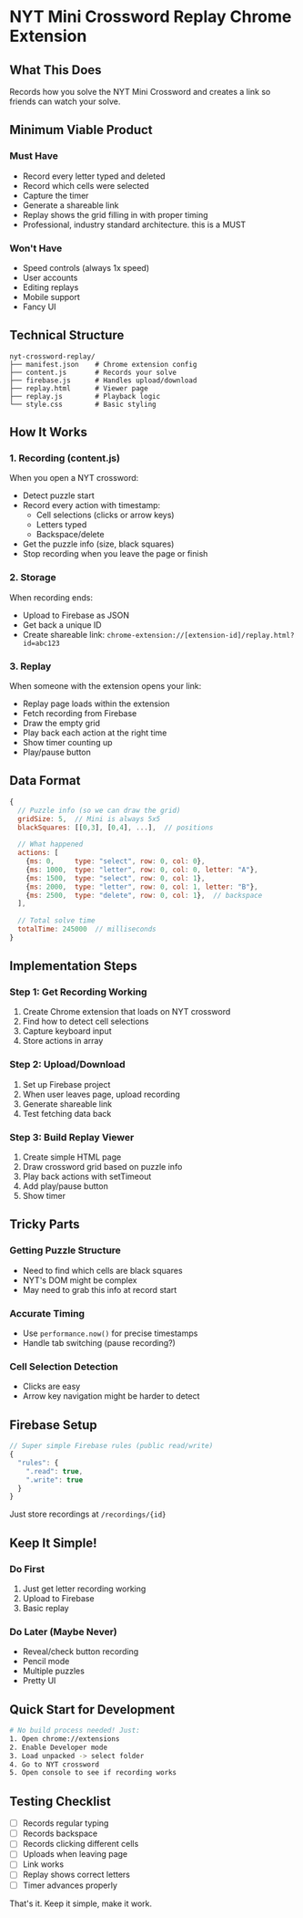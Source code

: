 # NYT Mini Crossword Replay Chrome Extension

## What This Does
Records how you solve the NYT Mini Crossword and creates a link so friends can watch your solve.

## Minimum Viable Product

### Must Have
- Record every letter typed and deleted
- Record which cells were selected
- Capture the timer
- Generate a shareable link
- Replay shows the grid filling in with proper timing
- Professional, industry standard architecture. this is a MUST

### Won't Have
- Speed controls (always 1x speed)
- User accounts
- Editing replays
- Mobile support
- Fancy UI

## Technical Structure

```
nyt-crossword-replay/
├── manifest.json    # Chrome extension config
├── content.js       # Records your solve
├── firebase.js      # Handles upload/download
├── replay.html      # Viewer page
├── replay.js        # Playback logic
└── style.css        # Basic styling
```

## How It Works

### 1. Recording (content.js)
When you open a NYT crossword:
- Detect puzzle start
- Record every action with timestamp:
  - Cell selections (clicks or arrow keys)
  - Letters typed
  - Backspace/delete
- Get the puzzle info (size, black squares)
- Stop recording when you leave the page or finish

### 2. Storage
When recording ends:
- Upload to Firebase as JSON
- Get back a unique ID
- Create shareable link: `chrome-extension://[extension-id]/replay.html?id=abc123`

### 3. Replay
When someone with the extension opens your link:
- Replay page loads within the extension
- Fetch recording from Firebase
- Draw the empty grid
- Play back each action at the right time
- Show timer counting up
- Play/pause button

## Data Format

```javascript
{
  // Puzzle info (so we can draw the grid)
  gridSize: 5,  // Mini is always 5x5
  blackSquares: [[0,3], [0,4], ...],  // positions
  
  // What happened
  actions: [
    {ms: 0,     type: "select", row: 0, col: 0},
    {ms: 1000,  type: "letter", row: 0, col: 0, letter: "A"},
    {ms: 1500,  type: "select", row: 0, col: 1},
    {ms: 2000,  type: "letter", row: 0, col: 1, letter: "B"},
    {ms: 2500,  type: "delete", row: 0, col: 1},  // backspace
  ],
  
  // Total solve time
  totalTime: 245000  // milliseconds
}
```

## Implementation Steps

### Step 1: Get Recording Working
1. Create Chrome extension that loads on NYT crossword
2. Find how to detect cell selections
3. Capture keyboard input
4. Store actions in array

### Step 2: Upload/Download
1. Set up Firebase project
2. When user leaves page, upload recording
3. Generate shareable link
4. Test fetching data back

### Step 3: Build Replay Viewer
1. Create simple HTML page
2. Draw crossword grid based on puzzle info
3. Play back actions with setTimeout
4. Add play/pause button
5. Show timer

## Tricky Parts

### Getting Puzzle Structure
- Need to find which cells are black squares
- NYT's DOM might be complex
- May need to grab this info at record start

### Accurate Timing
- Use `performance.now()` for precise timestamps
- Handle tab switching (pause recording?)

### Cell Selection Detection
- Clicks are easy
- Arrow key navigation might be harder to detect

## Firebase Setup

```javascript
// Super simple Firebase rules (public read/write)
{
  "rules": {
    ".read": true,
    ".write": true
  }
}
```

Just store recordings at `/recordings/{id}`

## Keep It Simple!

### Do First
1. Just get letter recording working
2. Upload to Firebase
3. Basic replay

### Do Later (Maybe Never)
- Reveal/check button recording
- Pencil mode
- Multiple puzzles
- Pretty UI

## Quick Start for Development

```bash
# No build process needed! Just:
1. Open chrome://extensions
2. Enable Developer mode
3. Load unpacked -> select folder
4. Go to NYT crossword
5. Open console to see if recording works
```

## Testing Checklist
- [ ] Records regular typing
- [ ] Records backspace
- [ ] Records clicking different cells
- [ ] Uploads when leaving page
- [ ] Link works
- [ ] Replay shows correct letters
- [ ] Timer advances properly

That's it. Keep it simple, make it work.